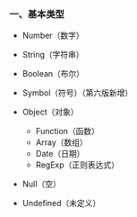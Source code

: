 ### 一、基本类型

* Number（数字）

* String（字符串）
* Boolean（布尔）
* Symbol（符号）（第六版新增）
* Object（对象）
  * Function（函数）
  * Array（数组）
  * Date（日期）
  * RegExp（正则表达式）
* Null（空）
* Undefined（未定义）



